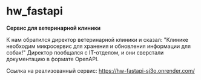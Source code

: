 # hw_fastapi

**Сервис для ветеринарной клиники**

К нам обратился директор ветеринарной клиники и сказал:
"Клинике необходим микросервис для хранения и обновления информации для собак!"
Директор пообщался с IT-отделом, и они сверстали документацию в формате OpenAPI.

Ссылка на реализованный сервис: https://hw-fastapi-sj3o.onrender.com/

